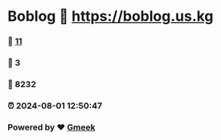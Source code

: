 # Boblog :link: https://boblog.us.kg 
### :page_facing_up: [11](https://boblog.us.kg/tag.html) 
### :speech_balloon: 3 
### :hibiscus: 8232 
### :alarm_clock: 2024-08-01 12:50:47 
### Powered by :heart: [Gmeek](https://github.com/Meekdai/Gmeek)
